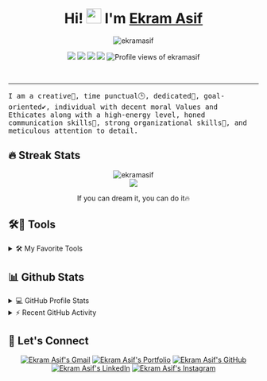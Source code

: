 <h1 align="center">Hi! <img src="https://media.giphy.com/media/hvRJCLFzcasrR4ia7z/giphy.gif" width="30" alt="ekramasif"> I'm <a href="https://ekramasif.github.io/" color="white" target="_blank">Ekram Asif</a></h1>
<p align="center">
  <img src="https://readme-typing-svg.herokuapp.com?color=1AF761&lines=AI+%7C%7C+ML+%7C%7C+DL+Enthusiastic&center=true&width=380&height=45" alt="ekramasif">
</p>
<p align="center">
  <img src="https://img.shields.io/badge/Age-24-blue" />
  <img src="https://img.shields.io/badge/Focus-Reserch-brightgreen" />
  <img src="https://img.shields.io/badge/Lives-Chattogram-success" />
  <img src="https://img.shields.io/github/followers/ekramasif.svg?style=social&label=Followers" />
  <img src="https://gpvc.arturio.dev/ekramasif" alt="Profile views of ekramasif"/> 
</p>
<br/>


<hr/>

<samp>
I am a creative🎡, time punctual🕒, dedicated🎯, goal-oriented✔️, individual with decent moral Values and Ethicates along with a high-energy level, honed communication skills👐, strong organizational skills👮‍, and meticulous attention to detail.
</samp>


## 🔥 Streak Stats

<p align="center">
	<img align="center" src="https://github-readme-streak-stats.herokuapp.com?user=ekramasif&theme=tokyonight_duo&hide_border=true" alt="ekramasif" />
	<br/>
  	<img align="center" src="http://github-profile-summary-cards.vercel.app/api/cards/profile-details?username=ekramasif&theme=github_dark&hide_border=true" />
  <p align="center"> If you can dream it, you can do it🔥 </p>
</p>


## 🛠️🔧 Tools

<details>
	<summary>🛠️ My Favorite Tools</summary>

### 👨‍💻 Programming Languages


<p>
    <a href="#"><img alt="C" src="https://img.shields.io/badge/C%20-%232370ED.svg?logo=c&logoColor=white"></a>
    <a href="#"><img alt="C++" src="https://img.shields.io/badge/C++%20-%2300599C.svg?logo=c%2B%2B&logoColor=white"></a>
    <a href=""><img alt="Python" src="https://img.shields.io/badge/Python%20-%2314354C.svg?logo=python&logoColor=white"></a>
    <a href=""><img alt="PHP" src="https://img.shields.io/badge/PHP-%23777BB4.svg?logo=php&logoColor=white"></a>
    <a href="#"><img alt="Go" src="https://badges.aleen42.com/src/golang.svg"></a>
    <a href=""><img alt="JavaScript" src="https://img.shields.io/badge/JavaScript%20-%23F7DF1E.svg?logo=javascript&logoColor=black"></a>
    <a href="#"><img alt="Java" src="https://img.shields.io/badge/Java-%23007396.svg?logo=java&logoColor=white"></a>
    <a href="#"><img alt="TypeScript" src="https://badges.aleen42.com/src/typescript.svg"></a>
    


### 🧰 Frameworks and Libraries


<p>
    <a href="#"><img alt="Tensorflow" src="https://badges.aleen42.com/src/tensorflow.svg"></a>
    <a href="#"><img alt="Keras" src="https://img.shields.io/badge/Keras%20-%23D00000.svg?logo=Keras&logoColor=white"></a>
    <a href="#"><img alt="NumPy" src="https://img.shields.io/badge/Numpy%20-%23013243.svg?logo=numpy&logoColor=white"></a>
    <a href="#"><img alt="Pandas" src="https://img.shields.io/badge/Pandas%20-%23150458.svg?logo=pandas&logoColor=white"></a>
    <a href="#"><img alt="Laravel" src="https://img.shields.io/badge/laravel%20-%FF2D20.svg?logo=laravel&logoColor=white"></a>
    <a href="#"><img alt="Vue" src="https://img.shields.io/badge/vuejs-%2335495e.svg?logo=vuedotjs&logoColor=%234FC08D"></a>
    <a href="#"><img alt="React" src="https://badges.aleen42.com/src/react.svg"></a>
    <a href=""><img alt="NodeJS" src="https://img.shields.io/badge/Node.js%20-%2343853D.svg?logo=node.js&logoColor=white"></a>
    <a href="#"><img alt="TailwindCSS" src="https://badges.aleen42.com/src/tailwindcss.svg"></a>
    <a href="#"><img alt="CSS" src="https://img.shields.io/badge/CSS%20-%231572B6.svg?logo=css3&logoColor=white"></a>
    <a href="#"><img alt="Arduino" src="https://img.shields.io/badge/-Arduino-00979D?logo=Arduino&logoColor=white"></a>
</p>

### 🗄️ Databases and Cloud Hosting

<p>
    <a href="#"><img alt="MySQL" src="https://img.shields.io/badge/MySQL-%2300f.svg?logo=mysql&logoColor=white"></a>
    <a href="#"><img alt="MongoDB" src ="https://img.shields.io/badge/MongoDB-%234ea94b.svg?logo=mongodb&logoColor=white"></a>
    <a href="#"><img alt="GitHub Pages" src="https://img.shields.io/badge/GitHub%20Pages-%23327FC7.svg?logo=github&logoColor=white"></a>
    <a href="#"><img alt="Heroku" src="https://img.shields.io/badge/Heroku%20-%23430098.svg?logo=heroku&logoColor=white"></a>
    <a href="#"><img alt="Firebase" src ="https://img.shields.io/badge/Firebase-%23316192.svg?logo=firebase&logoColor=white"></a>
</p>

### 💻 Software and Tools

<p>
    <a href="#"><img alt="Docker" src="https://badges.aleen42.com/src/docker.svg"></a>
    <a href="#"><img alt="Git" src="https://img.shields.io/badge/Git%20-%23F05033.svg?logo=git&logoColor=white"></a>
    <a href="#"><img alt="Github" src="https://badges.aleen42.com/src/github.svg"></a>
    <a href="#"><img alt="Colab" src="https://img.shields.io/badge/Colab-00b56a.svg?logo=google-colab&logoColor=white"></a>
    <a href="#"><img alt="Codepen" src="https://img.shields.io/badge/Codepen-000000.svg?logo=codepen&logoColor=white"></a>
    <a href="#"><img alt="Jupyter" src="https://img.shields.io/badge/Jupyter%20-%23F37626.svg?logo=Jupyter&logoColor=white"></a>
    <a href="#"><img alt="Postman" src="https://img.shields.io/badge/Postman-FF6C37?logo=postman&logoColor=white"></a>
    <a href="#"><img alt="Visual Studio Code" src="https://img.shields.io/badge/Visual%20Studio%20Code-0078d7.svg?logo=visual-studio-code&logoColor=white"></a>
</p>
</details>

## 📊 Github Stats

<details> 
  <summary>💻 GitHub Profile Stats</summary>
  <br/>
    <img alt="Ekram's's Github Stats" src="https://github-readme-stats.vercel.app/api?username=ekramasif&show_icons=true&include_all_commits=true&count_private=true&hide_border=true&icon_color=fff&text_color=fff&bg_color=DEG,000,000,001,002,003" height="192px"/>
  <img alt="Ekram's's Top Languages" src="https://github-readme-stats.vercel.app/api/top-langs/?username=ekramasif&layout=compact&langs_count=8&theme=dark&hide_border=true&title_color=F85D7F&icon_color=F8D866" height="192px"/>
  <br/>
  <b>Note:</b> Top languages is only a metric of the languages my public code consists of and doesn't reflect experience or skill level.
</details>

<details>
  <summary>⚡ Recent GitHub Activity</summary>
  <br/>
   <img alt="Ekram's's Activity Graph" src="https://activity-graph.herokuapp.com/graph?username=ekramasif&custom_title=ekramasif's%20Contribution%20Graph&bg_color=1F222E&color=F8D866&line=F85D7F&point=FFFFFF&hide_border=true" />
  <br/>
</details>
<!-- Connect -->

## 🙋 Let's Connect

<p align="center">
	<a href="mailto:mdekramuddin23@gmail.com" target="_blank"><img src="https://img.icons8.com/bubbles/50/000000/gmail.png" alt="Ekram Asif's Gmail"/></a>
	<a href="https://ekramasif.github.io/" target="_blank"><img src="https://img.icons8.com/bubbles/50/000000/web.png" alt="Ekram Asif's Portfolio"/></a>
	<a href="https://github.com/ekramasif" target="_blank"><img src="https://img.icons8.com/bubbles/50/000000/github.png" alt="Ekram Asif's GitHub"/></a>
	<a href="https://www.linkedin.com/in/ekramasif/" target="_blank"><img src="https://img.icons8.com/bubbles/50/000000/linkedin.png" alt="Ekram Asif's LinkedIn"/></a>
	<a href="https://www.instagram.com/ekram_asif/" target="_blank"><img src="https://img.icons8.com/bubbles/50/000000/instagram.png" alt="Ekram Asif's Instagram"/></a>
	
</p>
